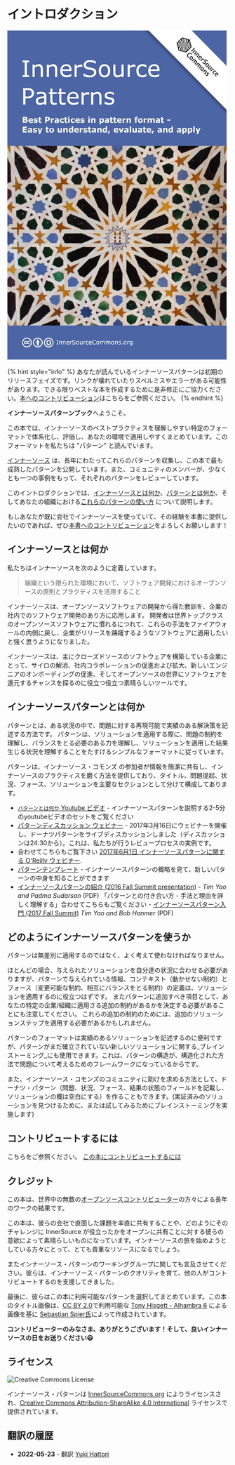 # イントロダクション

![book-cover](../../book/innersource-patterns-book-cover.jpg)

{% hint style="info" %}
あなたが読んでいるインナーソースパターンは初期のリリースフェイズです。リンクが壊れていたりスペルミスやエラーがある可能性があります。できる限りベストな本を作成するために是非修正にご協力ください。[本へのコントリビューション](./contribute.md)はこちらをご参照ください。
{% endhint %}

**インナーソースパターンブック**へようこそ。

この本では、インナーソースのベストプラクティスを理解しやすい特定のフォーマットで体系化し、評価し、あなたの環境で適用しやすくまとめています。このフォーマットを私たちは "パターン" と読んでいます。

[インナーソース](http://innersourcecommons.org) は、長年にわたってこれらのパターンを収集し、この本で最も成熟したパターンを公開しています。また、コミュニティのメンバーが、少なくとも一つの事例をもって、それぞれのパターンをレビューしています。

このイントロダクションでは、[インナーソースとは何か](introduction.md#what-is-innersource)、[パターンとは何か](introduction.md#what-are-innersource-patterns)、そしてあなたの組織における[これらのパターンの使い方](introduction.md#how-can-you-use-innersource-patterns) について説明します。

もしあなたが既に会社でインナーソースを使っていて、その経験を本書に提供したいのであれば、ぜひ[本書へのコントリビューション](./contribute.md)をよろしくお願いします！

## インナーソースとは何か

私たちはインナーソースを次のように定義しています。

> 組織という限られた環境において、ソフトウェア開発におけるオープンソースの原則とプラクティスを活用すること

インナーソースは、オープンソースソフトウェアの開発から得た教訓を、企業の社内でのソフトウェア開発のあり方に応用します。 開発者は世界トップクラスのオープンソースソフトウェアに慣れるにつれて、これらの手法をファイアウォールの内側に戻し、企業がリリースを躊躇するようなソフトウェアに適用したいと強く思うようになりました。

インナーソースは、主にクローズドソースのソフトウェアを構築している企業にとって、サイロの解消、社内コラボレーションの促進および拡大、新しいエンジニアのオンボーディングの促進、そしてオープンソースの世界にソフトウェアを還元するチャンスを探るのに役立つ役立つ素晴らしいツールです。

## インナーソースパターンとは何か

パターンとは、ある状況の中で、問題に対する再現可能で実績のある解決策を記述する方法です。
パターンは、ソリューションを適用する際に、問題の制約を理解し、バランスをとる必要のある力を理解し、ソリューションを適用した結果生じる状況を理解することをたすけるシンプルなフォーマットに従っています。

パターンは、インナーソース・コモンズ の参加者が情報を簡潔に共有し、インナーソースのプラクティスを磨く方法を提供しており、タイトル、問題提起、状況、フォース、ソリューションを主要なセクションとして分けて構成してあります。

* [`パターンとは何か` Youtube ビデオ](http://bit.ly/innersource\_patterns\_videos) - インナーソースパターンを説明する2-5分のyoutubeビデオのセットをご覧ください
* [パターンディスカッション ウェビナー](https://youtu.be/i-0IVhfRVFU) - 2017年3月16日にウェビナーを開催し、ドーナツパターンをライブディスカッションしました（ディスカッションは24:30から）。これは、私たちが行うレビュープロセスの実例です。
* 合わせてこちらもご覧下さい [2017年6月1日 インナーソースパターンに関する O'Reilly ウェビナー](http://www.oreilly.com/pub/e/3884).
* [パターンテンプレート](../../meta/pattern-template.md) - インナーソースパターンの概略を見て、新しいパターンの中身を知ることができます
* [インナーソースパターンの紹介 (2016 Fall Summit presentation)](https://drive.google.com/open?id=0B7\_9iQb93uBQbnlkdHNuUGhpTXc) - _Tim Yao and Padma Sudarsan_ (PDF) 「パターンとの付き合い方 - 手法と理由を詳しく理解する」合わせてこちらもご覧ください - [インナーソースパターン入門 (2017 Fall Summit)](https://drive.google.com/open?id=0B7\_9iQb93uBQWmYwMFpyaGh4OFU) _Tim Yao and Bob Hanmer_ (PDF)

## どのようにインナーソースパターンを使うか

パターンは無差別に適用するのではなく、よく考えて使わなければなりません。

ほとんどの場合、与えられたソリューションを自分達の状況に合わせる必要がありますが、パターンで与えられている情報、コンテキスト（動かせない制約）とフォース（変更可能な制約、相互にバランスをとる制約）の定義は、ソリューションを適用するのに役立つはずです。 またパターンに追加すべき項目として、あなたの特定の企業/組織に適用さる追加の制約があるかを決定する必要があることにも注意してください。
これらの追加の制約のためには、追加のソリューションステップを適用する必要があるかもしれません。

パターンのフォーマットは実績のあるソリューションを記述するのに便利ですが、パターンがまだ確立されていない新しいソリューションに関する_ブレインストーミング_にも使用できます。これは、パターンの構造が、構造化された方法で問題について考えるためのフレームワークになっているからです。

また、インナーソース・コモンズのコミュニティに助けを求める方法として、ドーナツ・パターン（問題、状況、フォース、結果の状態のフィールドを記載し、ソリューションの欄は空白にする）を作ることもできます。(実証済みのソリューションを見つけるために、または試してみるためにブレインストーミングを実施します)

## コントリビュートするには

こちらをご参照ください。
[この本にコントリビュートするには](./contribute.md)

## クレジット

この本は、世界中の無数の[オープンソースコントリビューター](https://github.com/InnerSourceCommons/InnerSourcePatterns/graphs/contributors)の方々による長年のワークの結果です。

この本は、彼らの会社で直面した課題を率直に共有することや、どのようにそのチャレンジに InnerSource が役立ったかをオープンに共有ことに対する彼らの意欲によって素晴らしいものになっています。インナーソースの旅を始めようとしている方々にとって、とても貴重なリソースになるでしょう。

またインナーソース・パターンのワーキンググループに関しても言及させてください。彼らは、インナーソース・パターンのクオリティを育て、他の人がコントリビュートするのを支援してきました。

最後に、彼らはこの本に利用可能なパターンを選択してまとめています。この本のタイトル画像は、[CC BY 2.0](https://creativecommons.org/licenses/by/2.0/)で利用可能な [Tony Hisgett - Alhambra 6](https://www.flickr.com/photos/hisgett/29345405788/) による画像を基に [Sebastian Spier氏](https://spier.hu)によって作成されています。

**コントリビューターのみなさま、ありがとうございます！そして、良いインナーソースの日をお送りください😃**

## ライセンス

![Creative Commons License](https://i.creativecommons.org/l/by-sa/4.0/88x31.png)

インナーソース・パターンは [InnerSourceCommons.org](http://innersourcecommons.org) によりライセンスされ、[Creative Commons Attribution-ShareAlike 4.0 International](http://creativecommons.org/licenses/by-sa/4.0/) ライセンスで提供されています。

## 翻訳の履歴

- **2022-05-23** - 翻訳 [Yuki Hattori](https://github.com/yuhattor)
